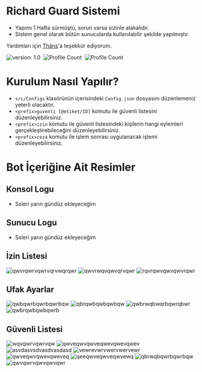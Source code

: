 # Richard Guard Sistemi

- Yapımı 1 Hafta sürmüştü, sorun varsa sizinle alakalıdır. 
- Sistem genel olarak bütün sunucularda kullanılabilir şekilde yapılmıştır.

Yardımları için [Thâns](https://github.com/ThansEX)'a teşekkür ediyorum.

![version: 1.0](https://img.shields.io/badge/Version-1.0-informational&color=yellow)&nbsp;
![Profile Count](https://komarev.com/ghpvc/?username=richardsistemler&color=blue)&nbsp;
![Profile Count](https://komarev.com/ghpvc/?username=richard-guards&label=Project%20visits&color=blueviolet)&nbsp;

# Kurulum Nasıl Yapılır?
- `src/Configs` klasörünün içerisindeki `Config.json` dosyasını düzenlemeniz yeterli olacaktır.
- `<prefix>guvenli [@etiket/ID]` komutu ile güvenli listesini düzenleyebilirsiniz.
- `<prefix>izin` komutu ile güvenli listesindeki kişilerin hangi eylemleri gerçekleştirebileceğini düzenleyebilirsiniz.
- `<prefix>ceza` komutu ile işlem sonrası uygulanacak işlemi düzenleyebilirsiniz.
# Bot İçeriğine Ait Resimler

## Konsol Logu
- Ssleri yarın gündüz ekleyeceğim
## Sunucu Logu
- Ssleri yarın gündüz ekleyeceğim
## İzin Listesi
![qwvrqwrvqwrvqrvwqrqwr](https://user-images.githubusercontent.com/97298322/150674461-1a7d4b41-b5b5-47d6-8b4f-f3e968aa599a.PNG)
![qwvrwqvqwvqrvqwr](https://user-images.githubusercontent.com/97298322/150674462-2f0a0391-62e8-42ec-9cb2-6b2ccbeb9f15.PNG)
![rqvrqwvqwvqwvrqwr](https://user-images.githubusercontent.com/97298322/150674469-ebf44070-d46b-457c-ad09-8c18b479f882.PNG)
## Ufak Ayarlar
![qwbqwrbqwrbqwrbqw](https://user-images.githubusercontent.com/97298322/150676230-9a9e3e3e-c129-4eb0-9d99-33009f78abb2.PNG)
![qbrqwbqwbqwbqw](https://user-images.githubusercontent.com/97298322/150676236-b24b7955-b08e-4178-ae85-115140a3ffae.PNG)
![qwbrwqbwqrbqwrqbwr](https://user-images.githubusercontent.com/97298322/150676239-fe82332c-575a-485f-b218-052bbaafaa36.PNG)
![qwbrqwbqwbqwrb](https://user-images.githubusercontent.com/97298322/150676241-92fc461b-b4af-4f5d-953b-902aeed2e9d1.PNG)
## Güvenli Listesi
![wqvqwrvqwrvqw](https://user-images.githubusercontent.com/97298322/150616975-95c84c2a-9c09-4115-9ca9-1c0dfe5771e9.PNG)
![qwveqwvqwveqwevqwevqwev](https://user-images.githubusercontent.com/97298322/150616965-7a011aa8-ba9f-4fa8-9e57-78df3bc657df.PNG)
![asvdasvsdvasdvasdasd](https://user-images.githubusercontent.com/97298322/150616944-5959a181-879b-4a88-8346-7d3e0a1a585c.PNG)
![vewrevwrvwervwervewr](https://user-images.githubusercontent.com/97298322/150616969-0084e22b-6c4c-43ab-bd0e-10184ab94f26.PNG)
![qwveqwvqwevqweveq](https://user-images.githubusercontent.com/97298322/150617294-95f6cd05-be3d-4635-b4ba-1e4b62cee30a.PNG)
![qeeqwveqwveqwvewq](https://user-images.githubusercontent.com/97298322/150616953-d76a7d73-a5a9-4b16-9c76-d897eab2e1cd.PNG)
![qbrwqbqwrbqwrbqw](https://user-images.githubusercontent.com/97298322/150616949-78e707f7-1127-4a0b-8967-50c9f2ca1694.PNG)
![qwvqwrvqwvqwvqwr](https://user-images.githubusercontent.com/97298322/150616968-6dd87e55-d2cb-411a-8703-101d2bb4940b.PNG)

